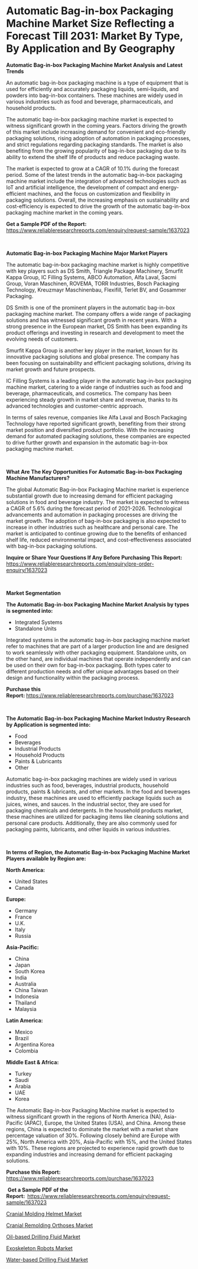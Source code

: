 <p><h1>Automatic Bag-in-box Packaging Machine Market Size Reflecting a Forecast Till 2031: Market By Type, By Application and By Geography</h1></p><p><strong>Automatic Bag-in-box Packaging Machine Market Analysis and Latest Trends</strong></p>
<p><p>An automatic bag-in-box packaging machine is a type of equipment that is used for efficiently and accurately packaging liquids, semi-liquids, and powders into bag-in-box containers. These machines are widely used in various industries such as food and beverage, pharmaceuticals, and household products.</p><p>The automatic bag-in-box packaging machine market is expected to witness significant growth in the coming years. Factors driving the growth of this market include increasing demand for convenient and eco-friendly packaging solutions, rising adoption of automation in packaging processes, and strict regulations regarding packaging standards. The market is also benefiting from the growing popularity of bag-in-box packaging due to its ability to extend the shelf life of products and reduce packaging waste.</p><p>The market is expected to grow at a CAGR of 10.1% during the forecast period. Some of the latest trends in the automatic bag-in-box packaging machine market include the integration of advanced technologies such as IoT and artificial intelligence, the development of compact and energy-efficient machines, and the focus on customization and flexibility in packaging solutions. Overall, the increasing emphasis on sustainability and cost-efficiency is expected to drive the growth of the automatic bag-in-box packaging machine market in the coming years.</p></p>
<p><strong>Get a Sample PDF of the Report:&nbsp;</strong> <a href="https://www.reliableresearchreports.com/enquiry/request-sample/1637023">https://www.reliableresearchreports.com/enquiry/request-sample/1637023</a></p>
<p>&nbsp;</p>
<p><strong>Automatic Bag-in-box Packaging Machine Major Market Players</strong></p>
<p><p>The automatic bag-in-box packaging machine market is highly competitive with key players such as DS Smith, Triangle Package Machinery, Smurfit Kappa Group, IC Filling Systems, ABCO Automation, Alfa Laval, Sacmi Group, Voran Maschinen, ROVEMA, TORR Industries, Bosch Packaging Technology, Kreuzmayr Maschinenbau, Flexifill, Terlet BV, and Gosammer Packaging.</p><p>DS Smith is one of the prominent players in the automatic bag-in-box packaging machine market. The company offers a wide range of packaging solutions and has witnessed significant growth in recent years. With a strong presence in the European market, DS Smith has been expanding its product offerings and investing in research and development to meet the evolving needs of customers.</p><p>Smurfit Kappa Group is another key player in the market, known for its innovative packaging solutions and global presence. The company has been focusing on sustainability and efficient packaging solutions, driving its market growth and future prospects.</p><p>IC Filling Systems is a leading player in the automatic bag-in-box packaging machine market, catering to a wide range of industries such as food and beverage, pharmaceuticals, and cosmetics. The company has been experiencing steady growth in market share and revenue, thanks to its advanced technologies and customer-centric approach.</p><p>In terms of sales revenue, companies like Alfa Laval and Bosch Packaging Technology have reported significant growth, benefiting from their strong market position and diversified product portfolio. With the increasing demand for automated packaging solutions, these companies are expected to drive further growth and expansion in the automatic bag-in-box packaging machine market.</p></p>
<p>&nbsp;</p>
<p><strong>What Are The Key Opportunities For Automatic Bag-in-box Packaging Machine Manufacturers?</strong></p>
<p><p>The global Automatic Bag-in-box Packaging Machine market is experience substantial growth due to increasing demand for efficient packaging solutions in food and beverage industry. The market is expected to witness a CAGR of 5.6% during the forecast period of 2021-2026. Technological advancements and automation in packaging processes are driving the market growth. The adoption of bag-in-box packaging is also expected to increase in other industries such as healthcare and personal care. The market is anticipated to continue growing due to the benefits of enhanced shelf life, reduced environmental impact, and cost-effectiveness associated with bag-in-box packaging solutions.</p></p>
<p><strong>Inquire or Share Your Questions If Any Before Purchasing This Report:</strong> <a href="https://www.reliableresearchreports.com/enquiry/pre-order-enquiry/1637023">https://www.reliableresearchreports.com/enquiry/pre-order-enquiry/1637023</a></p>
<p>&nbsp;</p>
<p><strong>Market Segmentation</strong></p>
<p><strong>The Automatic Bag-in-box Packaging Machine Market Analysis by types is segmented into:</strong></p>
<p><ul><li>Integrated Systems</li><li>Standalone Units</li></ul></p>
<p><p>Integrated systems in the automatic bag-in-box packaging machine market refer to machines that are part of a larger production line and are designed to work seamlessly with other packaging equipment. Standalone units, on the other hand, are individual machines that operate independently and can be used on their own for bag-in-box packaging. Both types cater to different production needs and offer unique advantages based on their design and functionality within the packaging process.</p></p>
<p><strong>Purchase this Report:&nbsp;</strong><a href="https://www.reliableresearchreports.com/purchase/1637023">https://www.reliableresearchreports.com/purchase/1637023</a></p>
<p>&nbsp;</p>
<p><strong>The Automatic Bag-in-box Packaging Machine Market Industry Research by Application is segmented into:</strong></p>
<p><ul><li>Food</li><li>Beverages</li><li>Industrial Products</li><li>Household Products</li><li>Paints & Lubricants</li><li>Other</li></ul></p>
<p><p>Automatic bag-in-box packaging machines are widely used in various industries such as food, beverages, industrial products, household products, paints & lubricants, and other markets. In the food and beverages industry, these machines are used to efficiently package liquids such as juices, wines, and sauces. In the industrial sector, they are used for packaging chemicals and detergents. In the household products market, these machines are utilized for packaging items like cleaning solutions and personal care products. Additionally, they are also commonly used for packaging paints, lubricants, and other liquids in various industries.</p></p>
<p>&nbsp;</p>
<p><strong>In terms of Region, the Automatic Bag-in-box Packaging Machine Market Players available by Region are:</strong></p>
<p>
    <p> <strong> North America: </strong>
        <ul>
            <li>United States</li>
            <li>Canada</li>
        </ul>
        </p> 
    <p> <strong> Europe: </strong>
        <ul>
            <li>Germany</li>
            <li>France</li>
            <li>U.K.</li>
            <li>Italy</li>
            <li>Russia</li>
        </ul>
        </p> 
    <p> <strong> Asia-Pacific: </strong>
        <ul>
            <li>China</li>
            <li>Japan</li>
            <li>South Korea</li>
            <li>India</li>
            <li>Australia</li>
            <li>China Taiwan</li>
            <li>Indonesia</li>
            <li>Thailand</li>
            <li>Malaysia</li>
        </ul>
        </p> 
    <p> <strong> Latin America: </strong>
        <ul>
            <li>Mexico</li>
            <li>Brazil</li>
            <li>Argentina Korea</li>
            <li>Colombia</li>
        </ul>
        </p> 
    <p> <strong> Middle East & Africa: </strong>
        <ul>
            <li>Turkey</li>
            <li>Saudi</li>
            <li>Arabia</li>
            <li>UAE</li>
            <li>Korea</li>
        </ul>
    </p>
    </p>
<p><p>The Automatic Bag-in-box Packaging Machine market is expected to witness significant growth in the regions of North America (NA), Asia-Pacific (APAC), Europe, the United States (USA), and China. Among these regions, China is expected to dominate the market with a market share percentage valuation of 30%. Following closely behind are Europe with 25%, North America with 20%, Asia-Pacific with 15%, and the United States with 10%. These regions are projected to experience rapid growth due to expanding industries and increasing demand for efficient packaging solutions.</p></p>
<p><strong>Purchase this Report: </strong><a href="https://www.reliableresearchreports.com/purchase/1637023">https://www.reliableresearchreports.com/purchase/1637023</a></p>
<p>&nbsp;<strong>Get a Sample PDF of the Report:&nbsp;&nbsp;</strong><a href="https://www.reliableresearchreports.com/enquiry/request-sample/1637023">https://www.reliableresearchreports.com/enquiry/request-sample/1637023</a></p>
<p><strong></strong></p>
<p><p><a href="https://medium.com/@ameliahaleyi77567/decoding-cranial-molding-helmet-market-metrics-market-share-trends-and-growth-patterns-d7cc6512548e">Cranial Molding Helmet Market</a></p><p><a href="https://medium.com/@ameliahaleyi77567/cranial-remolding-orthoses-market-research-report-its-history-and-forecast-2024-to-2031-52dd1cf0fdaa">Cranial Remolding Orthoses Market</a></p><p><a href="https://github.com/jhcraigie/Market-Research-Report-List-1/blob/main/oil-based-drilling-fluid-market.md">Oil-based Drilling Fluid Market</a></p><p><a href="https://medium.com/@shanieprice69879/exoskeleton-robots-market-competitive-analysis-market-trends-and-forecast-to-2031-5fbdaf3b7f86">Exoskeleton Robots Market</a></p><p><a href="https://github.com/laholand/Market-Research-Report-List-1/blob/main/water-based-drilling-fluid-market.md">Water-based Drilling Fluid Market</a></p></p>